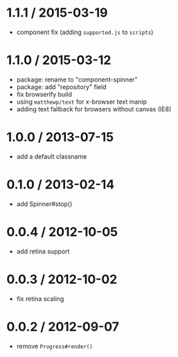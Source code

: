 
1.1.1 / 2015-03-19
==================

  * component fix (adding `supported.js` to `scripts`)

1.1.0 / 2015-03-12
==================

  * package: rename to "component-spinner"
  * package: add "repository" field
  * fix browserify build
  * using `matthewp/text` for x-browser text manip
  * adding text fallback for browsers without canvas (IE8)

1.0.0 / 2013-07-15
==================

  * add a default classname

0.1.0 / 2013-02-14
==================

  * add Spinner#stop()

0.0.4 / 2012-10-05
==================

  * add retina support

0.0.3 / 2012-10-02
==================

  * fix retina scaling

0.0.2 / 2012-09-07
==================

  * remove `Progress#render()`
